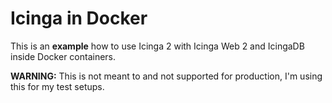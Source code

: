 Icinga in Docker
================

This is an **example** how to use Icinga 2 with Icinga Web 2 and IcingaDB inside Docker containers.

**WARNING:** This is not meant to and not supported for production, I'm using this for my test setups.
